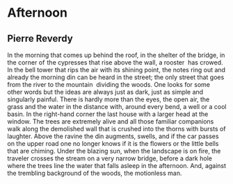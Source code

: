 # Afternoon
## Pierre Reverdy
In the morning that comes up behind the roof, in the shelter of the bridge, in
the corner of  the cypresses that rise above the wall, a rooster  has crowed.
In the bell tower that rips the air with its shining point, the notes ring out
and already the morning din can be heard in the street; the only street that
goes from the river to the mountain  dividing the woods. One looks for some
other words but the ideas are always just as dark, just as simple and
singularly painful. There is hardly more than the eyes, the open air, the
grass and the water in the distance with, around every bend, a well or a cool
basin. In the right-hand corner the last house with a larger head at the
window. The trees are extremely alive and all those familiar companions walk
along the demolished wall that is crushed into the thorns with bursts of
laughter. Above the ravine the din augments, swells, and if the car passes on
the upper road one no longer knows if it is the flowers or the little bells
that are chiming. Under the blazing sun, when the landscape is on fire, the
traveler crosses the stream on a very narrow bridge, before a dark hole where
the trees line the water that falls asleep in the afternoon. And, against the
trembling background of the woods, the motionless man.